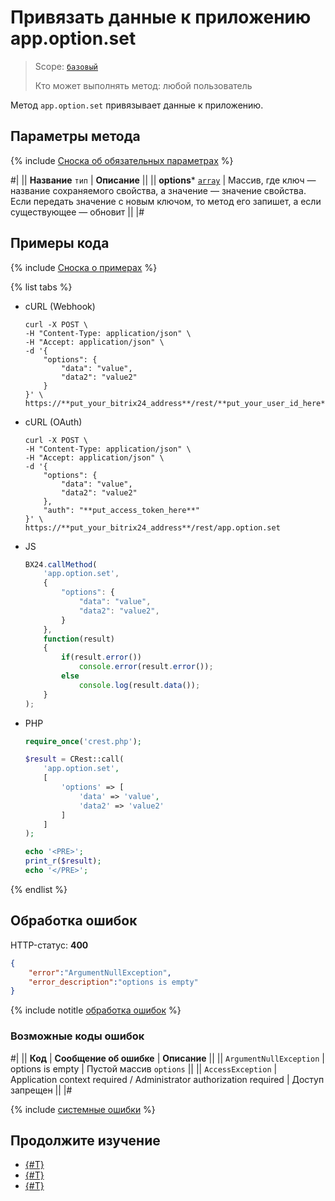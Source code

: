 # Привязать данные к приложению app.option.set

> Scope: [`базовый`](../../scopes/permissions.md)
>
> Кто может выполнять метод: любой пользователь

Метод `app.option.set` привязывает данные к приложению.

## Параметры метода

{% include [Сноска об обязательных параметрах](../../../_includes/required.md) %}

#|
|| **Название**
`тип` | **Описание** ||
|| **options***
[`array`](../../data-types.md) | Массив, где ключ — название сохраняемого свойства, а значение — значение свойства.
Если передать значение с новым ключом, то метод его запишет, а если существующее — обновит ||
|#

## Примеры кода

{% include [Сноска о примерах](../../../_includes/examples.md) %}

{% list tabs %}

- cURL (Webhook)

    ```curl
    curl -X POST \
    -H "Content-Type: application/json" \
    -H "Accept: application/json" \
    -d '{
        "options": {
            "data": "value",
            "data2": "value2"
        }
    }' \
    https://**put_your_bitrix24_address**/rest/**put_your_user_id_here**/**put_your_webbhook_here**/app.option.set
    ```

- cURL (OAuth)

    ```curl
    curl -X POST \
    -H "Content-Type: application/json" \
    -H "Accept: application/json" \
    -d '{
        "options": {
            "data": "value",
            "data2": "value2"
        },
        "auth": "**put_access_token_here**"
    }' \
    https://**put_your_bitrix24_address**/rest/app.option.set
    ```

- JS

    ```js
    BX24.callMethod(
        'app.option.set',
        {
            "options": {
                "data": "value",
                "data2": "value2",
            }
        },
        function(result)
        {
            if(result.error())
                console.error(result.error());
            else
                console.log(result.data());
        }
    );
    ```

- PHP

    ```php
    require_once('crest.php');

    $result = CRest::call(
        'app.option.set',
        [
            'options' => [
                'data' => 'value',
                'data2' => 'value2'
            ]
        ]
    );

    echo '<PRE>';
    print_r($result);
    echo '</PRE>';
    ```

{% endlist %}

## Обработка ошибок

HTTP-статус: **400**

```json
{
    "error":"ArgumentNullException",
    "error_description":"options is empty"
}
```

{% include notitle [обработка ошибок](../../../_includes/error-info.md) %}

### Возможные коды ошибок

#|
|| **Код** | **Cообщение об ошибке** | **Описание** ||
|| `ArgumentNullException` | options is empty | Пустой массив `options`  ||
|| `AccessException` | Application context required / Administrator authorization required | Доступ запрещен ||
|#

{% include [системные ошибки](../../../_includes/system-errors.md) %}

## Продолжите изучение

- [{#T}](./app-option-get.md)
- [{#T}](./user-option-set.md)
- [{#T}](./user-option-get.md)
